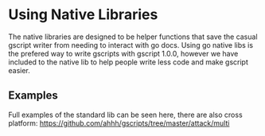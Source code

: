 # Using Native Libraries
The native libraries are designed to be helper functions that save the casual gscript writer from needing to interact with go docs. Using go native libs is the prefered way to write gscripts with gscript 1.0.0, however we have included to the native lib to help people write less code and make gscript easier. 

## Examples
Full examples of the standard lib can be seen here, there are also cross platform:
https://github.com/ahhh/gscripts/tree/master/attack/multi


